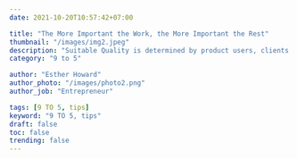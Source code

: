 ```yaml
---
date: 2021-10-20T10:57:42+07:00

title: "The More Important the Work, the More Important the Rest"
thumbnail: "/images/img2.jpeg"
description: "Suitable Quality is determined by product users, clients or customers, not by society in general. For example, a low priced product may be viewed as having high."
category: "9 to 5"

author: "Esther Howard"
author_photo: "/images/photo2.png"
author_job: "Entrepreneur"

tags: [9 TO 5, tips]
keyword: "9 TO 5, tips"
draft: false
toc: false
trending: false
---
```


